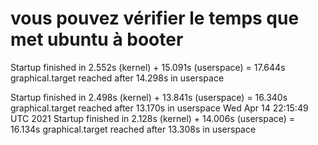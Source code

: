 # vous pouvez vérifier le temps que met ubuntu à booter

Startup finished in 2.552s (kernel) + 15.091s (userspace) = 17.644s graphical.target reached after 14.298s in userspace


Startup finished in 2.498s (kernel) + 13.841s (userspace) = 16.340s graphical.target reached after 13.170s in userspace
Wed Apr 14 22:15:49 UTC 2021
Startup finished in 2.128s (kernel) + 14.006s (userspace) = 16.134s graphical.target reached after 13.308s in userspace
